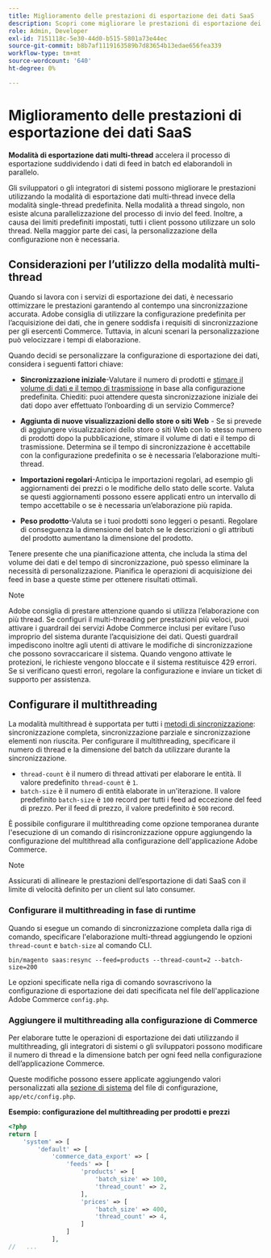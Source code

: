 ```yaml
---
title: Miglioramento delle prestazioni di esportazione dei dati SaaS
description: Scopri come migliorare le prestazioni di esportazione dei dati SaaS per Commerce Services utilizzando la modalità di esportazione dei dati con più thread.
role: Admin, Developer
exl-id: 7151118c-5e30-44d0-b515-5801a73e44ec
source-git-commit: b8b7af1119163589b7d83654b13edae656fea339
workflow-type: tm+mt
source-wordcount: '640'
ht-degree: 0%

---
```


# Miglioramento delle prestazioni di esportazione dei dati SaaS

**Modalità di esportazione dati multi-thread** accelera il processo di esportazione suddividendo i dati di feed in batch ed elaborandoli in parallelo.

Gli sviluppatori o gli integratori di sistemi possono migliorare le prestazioni utilizzando la modalità di esportazione dati multi-thread invece della modalità single-thread predefinita. Nella modalità a thread singolo, non esiste alcuna parallelizzazione del processo di invio del feed. Inoltre, a causa dei limiti predefiniti impostati, tutti i client possono utilizzare un solo thread. Nella maggior parte dei casi, la personalizzazione della configurazione non è necessaria.

## Considerazioni per l’utilizzo della modalità multi-thread

Quando si lavora con i servizi di esportazione dei dati, è necessario ottimizzare le prestazioni garantendo al contempo una sincronizzazione accurata.
Adobe consiglia di utilizzare la configurazione predefinita per l’acquisizione dei dati, che in genere soddisfa i requisiti di sincronizzazione per gli esercenti Commerce. Tuttavia, in alcuni scenari la personalizzazione può velocizzare i tempi di elaborazione.

Quando decidi se personalizzare la configurazione di esportazione dei dati, considera i seguenti fattori chiave:

- **Sincronizzazione iniziale**-Valutare il numero di prodotti e [stimare il volume di dati e il tempo di trasmissione](estimate-data-volume-sync-time.md) in base alla configurazione predefinita. Chiediti: puoi attendere questa sincronizzazione iniziale dei dati dopo aver effettuato l’onboarding di un servizio Commerce?

- **Aggiunta di nuove visualizzazioni dello store o siti Web** - Se si prevede di aggiungere visualizzazioni dello store o siti Web con lo stesso numero di prodotti dopo la pubblicazione, stimare il volume di dati e il tempo di trasmissione. Determina se il tempo di sincronizzazione è accettabile con la configurazione predefinita o se è necessaria l’elaborazione multi-thread.

- **Importazioni regolari**-Anticipa le importazioni regolari, ad esempio gli aggiornamenti dei prezzi o le modifiche dello stato delle scorte. Valuta se questi aggiornamenti possono essere applicati entro un intervallo di tempo accettabile o se è necessaria un’elaborazione più rapida.

- **Peso prodotto**-Valuta se i tuoi prodotti sono leggeri o pesanti. Regolare di conseguenza la dimensione del batch se le descrizioni o gli attributi del prodotto aumentano la dimensione del prodotto.

Tenere presente che una pianificazione attenta, che includa la stima del volume dei dati e del tempo di sincronizzazione, può spesso eliminare la necessità di personalizzazione. Pianifica le operazioni di acquisizione dei feed in base a queste stime per ottenere risultati ottimali.

>[!NOTE]
>
>Adobe consiglia di prestare attenzione quando si utilizza l’elaborazione con più thread. Se configuri il multi-threading per prestazioni più veloci, puoi attivare i guardrail dei servizi Adobe Commerce inclusi per evitare l’uso improprio del sistema durante l’acquisizione dei dati. Questi guardrail impediscono inoltre agli utenti di attivare le modifiche di sincronizzazione che possono sovraccaricare il sistema. Quando vengono attivate le protezioni, le richieste vengono bloccate e il sistema restituisce 429 errori. Se si verificano questi errori, regolare la configurazione e inviare un ticket di supporto per assistenza.

## Configurare il multithreading

La modalità multithread è supportata per tutti i [metodi di sincronizzazione](data-synchronization.md#synchronization-process): sincronizzazione completa, sincronizzazione parziale e sincronizzazione elementi non riuscita. Per configurare il multithreading, specificare il numero di thread e la dimensione del batch da utilizzare durante la sincronizzazione.

- `thread-count` è il numero di thread attivati per elaborare le entità. Il valore predefinito `thread-count` è `1`.
- `batch-size` è il numero di entità elaborate in un&#39;iterazione. Il valore predefinito `batch-size` è `100` record per tutti i feed ad eccezione del feed di prezzo. Per il feed di prezzo, il valore predefinito è `500` record.

È possibile configurare il multithreading come opzione temporanea durante l&#39;esecuzione di un comando di risincronizzazione oppure aggiungendo la configurazione del multithread alla configurazione dell&#39;applicazione Adobe Commerce.

>[!NOTE]
>
>Assicurati di allineare le prestazioni dell’esportazione di dati SaaS con il limite di velocità definito per un client sul lato consumer.

### Configurare il multithreading in fase di runtime

Quando si esegue un comando di sincronizzazione completa dalla riga di comando, specificare l&#39;elaborazione multi-thread aggiungendo le opzioni `thread-count` e `batch-size` al comando CLI.

```
bin/magento saas:resync --feed=products --thread-count=2 --batch-size=200
```

Le opzioni specificate nella riga di comando sovrascrivono la configurazione di esportazione dei dati specificata nel file dell&#39;applicazione Adobe Commerce `config.php`.

### Aggiungere il multithreading alla configurazione di Commerce

Per elaborare tutte le operazioni di esportazione dei dati utilizzando il multithreading, gli integratori di sistemi o gli sviluppatori possono modificare il numero di thread e la dimensione batch per ogni feed nella configurazione dell’applicazione Commerce.

Queste modifiche possono essere applicate aggiungendo valori personalizzati alla [sezione di sistema](https://experienceleague.adobe.com/en/docs/commerce-operations/configuration-guide/files/config-reference-configphp#system) del file di configurazione, `app/etc/config.php`.

**Esempio: configurazione del multithreading per prodotti e prezzi**

```php
<?php
return [
    'system' => [
        'default' => [
            'commerce_data_export' => [
                'feeds' => [
                    'products' => [
                        'batch_size' => 100,
                        'thread_count' => 2,
                    ],
                    'prices' => [
                        'batch_size' => 400,
                        'thread_count' => 4,
                    ]
                ]
            ],
//   ...
```
